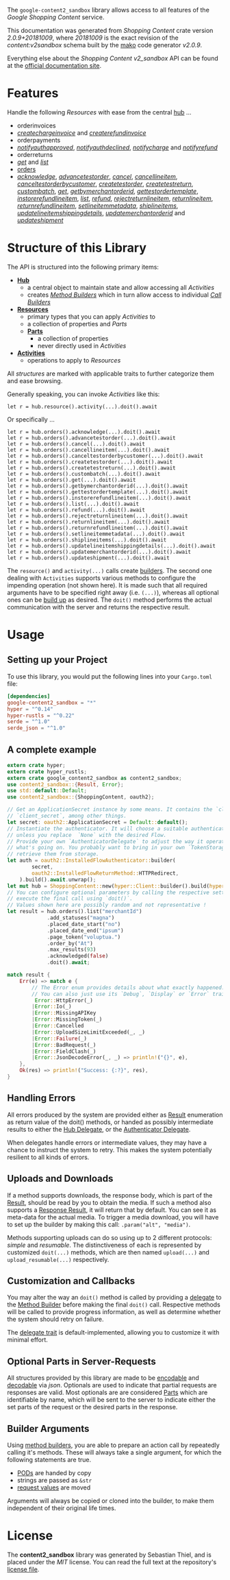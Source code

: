 <!---
DO NOT EDIT !
This file was generated automatically from 'src/mako/api/README.md.mako'
DO NOT EDIT !
-->
The `google-content2_sandbox` library allows access to all features of the *Google Shopping Content* service.

This documentation was generated from *Shopping Content* crate version *2.0.9+20181009*, where *20181009* is the exact revision of the *content:v2sandbox* schema built by the [mako](http://www.makotemplates.org/) code generator *v2.0.9*.

Everything else about the *Shopping Content* *v2_sandbox* API can be found at the
[official documentation site](https://developers.google.com/shopping-content).
# Features

Handle the following *Resources* with ease from the central [hub](https://docs.rs/google-content2_sandbox/2.0.9+20181009/google_content2_sandbox/ShoppingContent) ... 

* orderinvoices
 * [*createchargeinvoice*](https://docs.rs/google-content2_sandbox/2.0.9+20181009/google_content2_sandbox/api::OrderinvoiceCreatechargeinvoiceCall) and [*createrefundinvoice*](https://docs.rs/google-content2_sandbox/2.0.9+20181009/google_content2_sandbox/api::OrderinvoiceCreaterefundinvoiceCall)
* orderpayments
 * [*notifyauthapproved*](https://docs.rs/google-content2_sandbox/2.0.9+20181009/google_content2_sandbox/api::OrderpaymentNotifyauthapprovedCall), [*notifyauthdeclined*](https://docs.rs/google-content2_sandbox/2.0.9+20181009/google_content2_sandbox/api::OrderpaymentNotifyauthdeclinedCall), [*notifycharge*](https://docs.rs/google-content2_sandbox/2.0.9+20181009/google_content2_sandbox/api::OrderpaymentNotifychargeCall) and [*notifyrefund*](https://docs.rs/google-content2_sandbox/2.0.9+20181009/google_content2_sandbox/api::OrderpaymentNotifyrefundCall)
* orderreturns
 * [*get*](https://docs.rs/google-content2_sandbox/2.0.9+20181009/google_content2_sandbox/api::OrderreturnGetCall) and [*list*](https://docs.rs/google-content2_sandbox/2.0.9+20181009/google_content2_sandbox/api::OrderreturnListCall)
* [orders](https://docs.rs/google-content2_sandbox/2.0.9+20181009/google_content2_sandbox/api::Order)
 * [*acknowledge*](https://docs.rs/google-content2_sandbox/2.0.9+20181009/google_content2_sandbox/api::OrderAcknowledgeCall), [*advancetestorder*](https://docs.rs/google-content2_sandbox/2.0.9+20181009/google_content2_sandbox/api::OrderAdvancetestorderCall), [*cancel*](https://docs.rs/google-content2_sandbox/2.0.9+20181009/google_content2_sandbox/api::OrderCancelCall), [*cancellineitem*](https://docs.rs/google-content2_sandbox/2.0.9+20181009/google_content2_sandbox/api::OrderCancellineitemCall), [*canceltestorderbycustomer*](https://docs.rs/google-content2_sandbox/2.0.9+20181009/google_content2_sandbox/api::OrderCanceltestorderbycustomerCall), [*createtestorder*](https://docs.rs/google-content2_sandbox/2.0.9+20181009/google_content2_sandbox/api::OrderCreatetestorderCall), [*createtestreturn*](https://docs.rs/google-content2_sandbox/2.0.9+20181009/google_content2_sandbox/api::OrderCreatetestreturnCall), [*custombatch*](https://docs.rs/google-content2_sandbox/2.0.9+20181009/google_content2_sandbox/api::OrderCustombatchCall), [*get*](https://docs.rs/google-content2_sandbox/2.0.9+20181009/google_content2_sandbox/api::OrderGetCall), [*getbymerchantorderid*](https://docs.rs/google-content2_sandbox/2.0.9+20181009/google_content2_sandbox/api::OrderGetbymerchantorderidCall), [*gettestordertemplate*](https://docs.rs/google-content2_sandbox/2.0.9+20181009/google_content2_sandbox/api::OrderGettestordertemplateCall), [*instorerefundlineitem*](https://docs.rs/google-content2_sandbox/2.0.9+20181009/google_content2_sandbox/api::OrderInstorerefundlineitemCall), [*list*](https://docs.rs/google-content2_sandbox/2.0.9+20181009/google_content2_sandbox/api::OrderListCall), [*refund*](https://docs.rs/google-content2_sandbox/2.0.9+20181009/google_content2_sandbox/api::OrderRefundCall), [*rejectreturnlineitem*](https://docs.rs/google-content2_sandbox/2.0.9+20181009/google_content2_sandbox/api::OrderRejectreturnlineitemCall), [*returnlineitem*](https://docs.rs/google-content2_sandbox/2.0.9+20181009/google_content2_sandbox/api::OrderReturnlineitemCall), [*returnrefundlineitem*](https://docs.rs/google-content2_sandbox/2.0.9+20181009/google_content2_sandbox/api::OrderReturnrefundlineitemCall), [*setlineitemmetadata*](https://docs.rs/google-content2_sandbox/2.0.9+20181009/google_content2_sandbox/api::OrderSetlineitemmetadataCall), [*shiplineitems*](https://docs.rs/google-content2_sandbox/2.0.9+20181009/google_content2_sandbox/api::OrderShiplineitemCall), [*updatelineitemshippingdetails*](https://docs.rs/google-content2_sandbox/2.0.9+20181009/google_content2_sandbox/api::OrderUpdatelineitemshippingdetailCall), [*updatemerchantorderid*](https://docs.rs/google-content2_sandbox/2.0.9+20181009/google_content2_sandbox/api::OrderUpdatemerchantorderidCall) and [*updateshipment*](https://docs.rs/google-content2_sandbox/2.0.9+20181009/google_content2_sandbox/api::OrderUpdateshipmentCall)




# Structure of this Library

The API is structured into the following primary items:

* **[Hub](https://docs.rs/google-content2_sandbox/2.0.9+20181009/google_content2_sandbox/ShoppingContent)**
    * a central object to maintain state and allow accessing all *Activities*
    * creates [*Method Builders*](https://docs.rs/google-content2_sandbox/2.0.9+20181009/google_content2_sandbox/client::MethodsBuilder) which in turn
      allow access to individual [*Call Builders*](https://docs.rs/google-content2_sandbox/2.0.9+20181009/google_content2_sandbox/client::CallBuilder)
* **[Resources](https://docs.rs/google-content2_sandbox/2.0.9+20181009/google_content2_sandbox/client::Resource)**
    * primary types that you can apply *Activities* to
    * a collection of properties and *Parts*
    * **[Parts](https://docs.rs/google-content2_sandbox/2.0.9+20181009/google_content2_sandbox/client::Part)**
        * a collection of properties
        * never directly used in *Activities*
* **[Activities](https://docs.rs/google-content2_sandbox/2.0.9+20181009/google_content2_sandbox/client::CallBuilder)**
    * operations to apply to *Resources*

All *structures* are marked with applicable traits to further categorize them and ease browsing.

Generally speaking, you can invoke *Activities* like this:

```Rust,ignore
let r = hub.resource().activity(...).doit().await
```

Or specifically ...

```ignore
let r = hub.orders().acknowledge(...).doit().await
let r = hub.orders().advancetestorder(...).doit().await
let r = hub.orders().cancel(...).doit().await
let r = hub.orders().cancellineitem(...).doit().await
let r = hub.orders().canceltestorderbycustomer(...).doit().await
let r = hub.orders().createtestorder(...).doit().await
let r = hub.orders().createtestreturn(...).doit().await
let r = hub.orders().custombatch(...).doit().await
let r = hub.orders().get(...).doit().await
let r = hub.orders().getbymerchantorderid(...).doit().await
let r = hub.orders().gettestordertemplate(...).doit().await
let r = hub.orders().instorerefundlineitem(...).doit().await
let r = hub.orders().list(...).doit().await
let r = hub.orders().refund(...).doit().await
let r = hub.orders().rejectreturnlineitem(...).doit().await
let r = hub.orders().returnlineitem(...).doit().await
let r = hub.orders().returnrefundlineitem(...).doit().await
let r = hub.orders().setlineitemmetadata(...).doit().await
let r = hub.orders().shiplineitems(...).doit().await
let r = hub.orders().updatelineitemshippingdetails(...).doit().await
let r = hub.orders().updatemerchantorderid(...).doit().await
let r = hub.orders().updateshipment(...).doit().await
```

The `resource()` and `activity(...)` calls create [builders][builder-pattern]. The second one dealing with `Activities` 
supports various methods to configure the impending operation (not shown here). It is made such that all required arguments have to be 
specified right away (i.e. `(...)`), whereas all optional ones can be [build up][builder-pattern] as desired.
The `doit()` method performs the actual communication with the server and returns the respective result.

# Usage

## Setting up your Project

To use this library, you would put the following lines into your `Cargo.toml` file:

```toml
[dependencies]
google-content2_sandbox = "*"
hyper = "^0.14"
hyper-rustls = "^0.22"
serde = "^1.0"
serde_json = "^1.0"
```

## A complete example

```Rust
extern crate hyper;
extern crate hyper_rustls;
extern crate google_content2_sandbox as content2_sandbox;
use content2_sandbox::{Result, Error};
use std::default::Default;
use content2_sandbox::{ShoppingContent, oauth2};

// Get an ApplicationSecret instance by some means. It contains the `client_id` and 
// `client_secret`, among other things.
let secret: oauth2::ApplicationSecret = Default::default();
// Instantiate the authenticator. It will choose a suitable authentication flow for you, 
// unless you replace  `None` with the desired Flow.
// Provide your own `AuthenticatorDelegate` to adjust the way it operates and get feedback about 
// what's going on. You probably want to bring in your own `TokenStorage` to persist tokens and
// retrieve them from storage.
let auth = oauth2::InstalledFlowAuthenticator::builder(
        secret,
        oauth2::InstalledFlowReturnMethod::HTTPRedirect,
    ).build().await.unwrap();
let mut hub = ShoppingContent::new(hyper::Client::builder().build(hyper_rustls::HttpsConnector::with_native_roots()), auth);
// You can configure optional parameters by calling the respective setters at will, and
// execute the final call using `doit()`.
// Values shown here are possibly random and not representative !
let result = hub.orders().list("merchantId")
             .add_statuses("magna")
             .placed_date_start("no")
             .placed_date_end("ipsum")
             .page_token("voluptua.")
             .order_by("At")
             .max_results(93)
             .acknowledged(false)
             .doit().await;

match result {
    Err(e) => match e {
        // The Error enum provides details about what exactly happened.
        // You can also just use its `Debug`, `Display` or `Error` traits
         Error::HttpError(_)
        |Error::Io(_)
        |Error::MissingAPIKey
        |Error::MissingToken(_)
        |Error::Cancelled
        |Error::UploadSizeLimitExceeded(_, _)
        |Error::Failure(_)
        |Error::BadRequest(_)
        |Error::FieldClash(_)
        |Error::JsonDecodeError(_, _) => println!("{}", e),
    },
    Ok(res) => println!("Success: {:?}", res),
}

```
## Handling Errors

All errors produced by the system are provided either as [Result](https://docs.rs/google-content2_sandbox/2.0.9+20181009/google_content2_sandbox/client::Result) enumeration as return value of
the doit() methods, or handed as possibly intermediate results to either the 
[Hub Delegate](https://docs.rs/google-content2_sandbox/2.0.9+20181009/google_content2_sandbox/client::Delegate), or the [Authenticator Delegate](https://docs.rs/yup-oauth2/*/yup_oauth2/trait.AuthenticatorDelegate.html).

When delegates handle errors or intermediate values, they may have a chance to instruct the system to retry. This 
makes the system potentially resilient to all kinds of errors.

## Uploads and Downloads
If a method supports downloads, the response body, which is part of the [Result](https://docs.rs/google-content2_sandbox/2.0.9+20181009/google_content2_sandbox/client::Result), should be
read by you to obtain the media.
If such a method also supports a [Response Result](https://docs.rs/google-content2_sandbox/2.0.9+20181009/google_content2_sandbox/client::ResponseResult), it will return that by default.
You can see it as meta-data for the actual media. To trigger a media download, you will have to set up the builder by making
this call: `.param("alt", "media")`.

Methods supporting uploads can do so using up to 2 different protocols: 
*simple* and *resumable*. The distinctiveness of each is represented by customized 
`doit(...)` methods, which are then named `upload(...)` and `upload_resumable(...)` respectively.

## Customization and Callbacks

You may alter the way an `doit()` method is called by providing a [delegate](https://docs.rs/google-content2_sandbox/2.0.9+20181009/google_content2_sandbox/client::Delegate) to the 
[Method Builder](https://docs.rs/google-content2_sandbox/2.0.9+20181009/google_content2_sandbox/client::CallBuilder) before making the final `doit()` call. 
Respective methods will be called to provide progress information, as well as determine whether the system should 
retry on failure.

The [delegate trait](https://docs.rs/google-content2_sandbox/2.0.9+20181009/google_content2_sandbox/client::Delegate) is default-implemented, allowing you to customize it with minimal effort.

## Optional Parts in Server-Requests

All structures provided by this library are made to be [encodable](https://docs.rs/google-content2_sandbox/2.0.9+20181009/google_content2_sandbox/client::RequestValue) and 
[decodable](https://docs.rs/google-content2_sandbox/2.0.9+20181009/google_content2_sandbox/client::ResponseResult) via *json*. Optionals are used to indicate that partial requests are responses 
are valid.
Most optionals are are considered [Parts](https://docs.rs/google-content2_sandbox/2.0.9+20181009/google_content2_sandbox/client::Part) which are identifiable by name, which will be sent to 
the server to indicate either the set parts of the request or the desired parts in the response.

## Builder Arguments

Using [method builders](https://docs.rs/google-content2_sandbox/2.0.9+20181009/google_content2_sandbox/client::CallBuilder), you are able to prepare an action call by repeatedly calling it's methods.
These will always take a single argument, for which the following statements are true.

* [PODs][wiki-pod] are handed by copy
* strings are passed as `&str`
* [request values](https://docs.rs/google-content2_sandbox/2.0.9+20181009/google_content2_sandbox/client::RequestValue) are moved

Arguments will always be copied or cloned into the builder, to make them independent of their original life times.

[wiki-pod]: http://en.wikipedia.org/wiki/Plain_old_data_structure
[builder-pattern]: http://en.wikipedia.org/wiki/Builder_pattern
[google-go-api]: https://github.com/google/google-api-go-client

# License
The **content2_sandbox** library was generated by Sebastian Thiel, and is placed 
under the *MIT* license.
You can read the full text at the repository's [license file][repo-license].

[repo-license]: https://github.com/Byron/google-apis-rsblob/main/LICENSE.md
